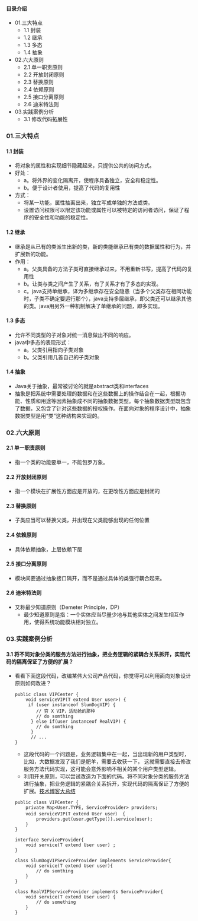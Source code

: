 #### 目录介绍
- 01.三大特点
    - 1.1 封装
    - 1.2 继承
    - 1.3 多态
    - 1.4 抽象
- 02.六大原则
    - 2.1 单一职责原则
    - 2.2 开放封闭原则
    - 2.3 替换原则
    - 2.4 依赖原则
    - 2.5 接口分离原则
    - 2.6 迪米特法则
- 03.实践案例分析
    - 3.1 修改代码拓展性



### 01.三大特点
#### 1.1 封装
- 将对象的属性和实现细节隐藏起来，只提供公共的访问方式。
- 好处：
    - a。将外界的变化隔离开，使程序具备独立，安全和稳定性。
    - b。便于设计者使用，提高了代码的复用性
- 方式：
    - 将某一功能，属性抽离出来，独立写成单独的方法或类。
    - 设置访问权限可以限定该功能或属性可以被特定的访问者访问，保证了程序的安全性和功能的稳定性。


#### 1.2 继承
- 继承是从已有的类派生出新的类，新的类能继承已有类的数据属性和行为，并扩展新的功能。
- 作用：
    - a。父类具备的方法子类可直接继承过来，不用重新书写，提高了代码的复用性
    - b。让类与类之间产生了关系，有了关系才有了多态的实现。
    - c。java支持单继承，译为多继承存在安全隐患（当多个父类存在相同功能时，子类不确定要运行那个），java支持多层继承，即父类还可以继承其他的类。java用另外一种机制解决了单继承的问题，即多实现。


#### 1.3 多态
- 允许不同类型的子对象对统一消息做出不同的响应。
- java中多态的表现形式：
    - a。父类引用指向子类对象
    - b。父类引用几首自己的子类对象



#### 1.4 抽象
- Java关于抽象，最常被讨论的就是abstract类和interfaces
- 抽象是把系统中需要处理的数据和在这些数据上的操作结合在一起，根据功能、性质和用途等因素抽象成不同的抽象数据类型。每个抽象数据类型既包含了数据，又包含了针对这些数据的授权操作。在面向对象的程序设计中，抽象数据类型是用“类”这种结构来实现的。





### 02.六大原则
#### 2.1 单一职责原则
- 指一个类的功能要单一，不能包罗万象。


#### 2.2 开放封闭原则
- 指一个模块在扩展性方面应是开放的，在更改性方面应是封闭的


#### 2.3 替换原则
- 子类应当可以替换父类，并出现在父类能够出现的任何位置


#### 2.4 依赖原则
- 具体依赖抽象，上层依赖下层


#### 2.5 接口分离原则
- 模块间要通过抽象接口隔开，而不是通过具体的类强行耦合起来。


#### 2.6 迪米特法则
- 又称最少知道原则（Demeter Principle，DP）
    - 最少知道原则是指：一个实体应当尽量少地与其他实体之间发生相互作用，使得系统功能模块相对独立。





### 03.实践案例分析
#### 3.1 将不同对象分类的服务方法进行抽象，把业务逻辑的紧耦合关系拆开，实现代码的隔离保证了方便的扩展？
- 看看下面这段代码，改编某伟大公司产品代码，你觉得可以利用面向对象设计原则如何改进？
    ```
    public class VIPCenter {
        void serviceVIP(T extend User user>) {
         if (user instanceof SlumDogVIP) {
            // 穷 X VIP，活动抢的那种
            // do somthing
          } else if(user instanceof RealVIP) {
            // do somthing
          }
          // ...
    }
    ```
    - 这段代码的一个问题是，业务逻辑集中在一起，当出现新的用户类型时，比如，大数据发现了我们是肥羊，需要去收获一下， 这就需要直接去修改服务方法代码实现，这可能会意外影响不相关的某个用户类型逻辑。
    - 利用开关原则，可以尝试改造为下面的代码。将不同对象分类的服务方法进行抽象，把业务逻辑的紧耦合关系拆开，实现代码的隔离保证了方便的扩展。[技术博客大总结](https://github.com/yangchong211/YCBlogs)
    ```
    public class VIPCenter {
        private Map<User.TYPE, ServiceProvider> providers;
        void serviceVIP(T extend User user） {
            providers.get(user.getType()).service(user);
        }
    }
    
    interface ServiceProvider{
        void service(T extend User user) ;
    }
    
    class SlumDogVIPServiceProvider implements ServiceProvider{
        void service(T extend User user){
            // do somthing
        }
    }
    
    class RealVIPServiceProvider implements ServiceProvider{
        void service(T extend User user) {
            // do something
        }
    }
    ```

